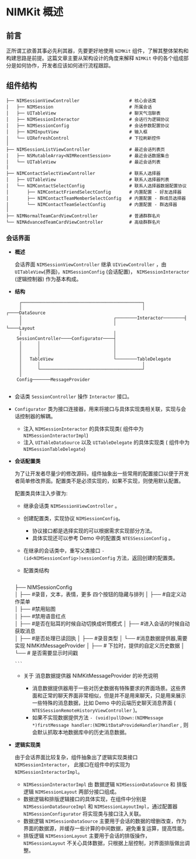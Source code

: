 # NIMKit 概述

## 前言

正所谓工欲善其事必先利其器，先要更好地使用 `NIMKit` 组件，了解其整体架构和构建思路是前提。这篇文章主要从架构设计的角度来解释 `NIMKit` 中的各个组成部分是如何协作，开发者应该如何进行流程跟踪。


## 组件结构

```
├── NIMSessionViewController                   # 核心会话类
│   ├── NIMSession                             # 所属会话
│   ├── UITableView                            # 聊天气泡聊表
│   ├── NIMSessionInteractor                   # 会话行为逻辑协议
│   ├── NIMSessionConfig                       # 会话参数配置协议
│   ├── NIMInputView                           # 输入框
│   └── UIRefreshControl                       # 下拉刷新控件
│
├── NIMSessionListViewController               # 最近会话列表页
│   ├── NSMutableArray<NIMRecentSession>       # 最近会话数据集合
│   └── UITableView                            # 最近会话列表
|
├── NIMContactSelectViewController             # 联系人选择器
│   ├── UITableView                            # 联系人选择器列表
│   └── NIMContactSelectConfig                 # 联系人选择器数据配置协议
│       ├── NIMContactFriendSelectConfig       # 内置配置 - 好友选择器
│       ├── NIMContactTeamMemberSelectConfig   # 内置配置 - 群成员选择器
│       └── NIMContactTeamSelectConfig         # 内置配置 - 群选择器
│
├── NIMNormalTeamCardViewController            # 普通群群名片
└── NIMAdvancedTeamCardViewController          # 高级群群名片

```

### 会话界面
* **概述**

	会话界面 `NIMSessionViewController` 继承 `UIViewController` ，由 `UITableView`(界面)，`NIMSessionConfig` (会话配置)， `NIMSessionInteractor` (逻辑控制器) 作为基本构成。
	
* **结构**

``` 
	 ┌──────────────────────────────────────────────┐
	 │                                              │               ┌────DataSource
	 │                                   ┌────────Interactor────────┤
	 │                                   │                          └────Layout
	 │                                   │
	SessionController────Configurator────┤
	 │      │                            │
	 │      │                            │      
	 │      │                            │                            
	 │   TableView                       └────────TableDelegate                           
	 │      │                                       │                            
	 │      └───────────────────────────────────────┘
	 │                                        
	Config───────MessageProvider
	 
```

* 会话类 `SessionController` 操作 `Interactor` 接口。
* `Configurator` 类为接口连接器，用来将接口与具体实现类相关联，实现与会话控制器的解耦。
     * 注入 `NIMSessionInteractor` 的具体实现类( 组件中为 `NIMSessionInteractorImpl`)
     * 注入 `UITableDataSource` 以及 `UITableDelegate` 的具体实现类 ( 组件中为 `NIMSessionTableDelegate`)

* **会话配置类**
   
   为了让开发者尽量少的修改源码，组件抽象出一些常用的配置接口以便于开发者简单修改界面。配置类不是必须实现的，如果不实现，则使用默认配置。
   
   配置类具体注入步骤为:
   * 继承会话类 `NIMSessionViewController` 。
   * 创建配置类，实现协议 `NIMSessionConfig`。
     * 协议接口都是选择实现的可以根据需求实现部分方法。
     * 具体实现还可以参考 Demo 中的配置类 `NTESSessionConfig` 。
   * 在继承的会话类中，重写父类接口 `- (id<NIMSessionConfig>)sessionConfig` 方法，返回创建的配置类。
 
 
   * 配置类结构
   
	  ```
	├── NIMSessionConfig                      
	│   ├── #录音，文本，表情，更多 四个按钮的隐藏与排列
	│   ├── #自定义动作菜单                        
	│   ├── #禁用贴图                 
	│   ├── #禁用语音红点                 
	│   ├── #是否在贴耳的时候自动切换成听筒模式
	│   ├── #进入会话的时候自动获取消息         
	│   ├── #是否处理已读回执
	│   ├── #录音类型
	│   └── #消息数据提供器,需要实现 NIMKitMessageProvider 
	│         ├── # 下拉时，提供的自定义历史数据
	│         └── # 是否需要显示时间戳

	  ```
   
   * 关于 消息数据提供器 NIMKitMessageProvider 的补充说明
     
     * 消息数据提供器用于一些对历史数据有特殊要求的界面场景。这些界面和正常的聊天界面非常相似，但是并不是用来聊天，只是用来展示一些特殊的消息数据，比如 Demo 中的云端历史聊天消息界面 ( `NTESSessionRemoteHistoryViewController` )。
     * 如果不实现数据提供方法 `- (void)pullDown:(NIMMessage *)firstMessage handler:(NIMKitDataProvideHandler)handler` , 则会默认抓取本地数据库中的历史消息数据。

* **逻辑实现类**

	由于会话界面比较复杂，组件抽象出了逻辑实现类接口 `NIMSessionInteractor`， 此接口在组件中的实现为 `NIMSessionInteractorImpl`。
	
	* `NIMSessionInteractorImpl` 由 数据逻辑 `NIMSessionDataSource` 和 排版逻辑 `NIMSessionLayout` 两部分接口组成。
	* 数据逻辑和排版逻辑接口的具体实现，在组件中分别是 `NIMSessionDataSourceImpl` 和 `NIMSessionLayoutImpl`，通过配置器 `NIMSessionConfigurator` 将实现类与接口注入关联。
	* 数据逻辑 `NIMSessionDataSource` 主要用于会话的数据的增删改查，作为界面的数据源，并缓存一些计算的中间数据，避免重复运算，提高性能。
	* 排版逻辑 `NIMSessionLayout` 主要用于会话的排版操作， `NIMSessionLayout` 不关心具体数据，只根据上层控制，对界面排版做出调整。
   
